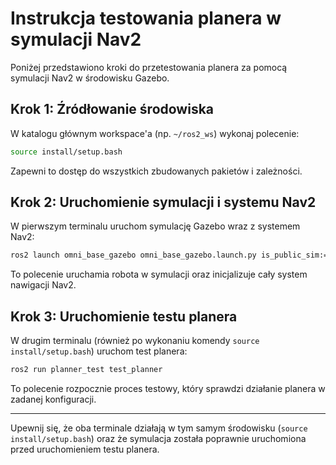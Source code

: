 # Instrukcja testowania planera w symulacji Nav2

Poniżej przedstawiono kroki do przetestowania planera za pomocą symulacji Nav2 w środowisku Gazebo.

## Krok 1: Źródłowanie środowiska

W katalogu głównym workspace'a (np. `~/ros2_ws`) wykonaj polecenie:

```bash
source install/setup.bash
```

Zapewni to dostęp do wszystkich zbudowanych pakietów i zależności.

## Krok 2: Uruchomienie symulacji i systemu Nav2

W pierwszym terminalu uruchom symulację Gazebo wraz z systemem Nav2:

```bash
ros2 launch omni_base_gazebo omni_base_gazebo.launch.py is_public_sim:=True navigation:=True
```

To polecenie uruchamia robota w symulacji oraz inicjalizuje cały system nawigacji Nav2.

## Krok 3: Uruchomienie testu planera

W drugim terminalu (również po wykonaniu komendy `source install/setup.bash`) uruchom test planera:

```bash
ros2 run planner_test test_planner
```

To polecenie rozpocznie proces testowy, który sprawdzi działanie planera w zadanej konfiguracji.

---

Upewnij się, że oba terminale działają w tym samym środowisku (`source install/setup.bash`) oraz że symulacja została poprawnie uruchomiona przed uruchomieniem testu planera.
